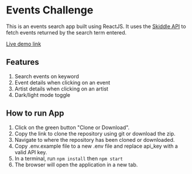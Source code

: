 # Events Challenge

This is an events search app built using ReactJS. It uses the [Skiddle API](https://github.com/Skiddle/web-api) to fetch events returned by the search term entered.

[Live demo link](https://events-challenge-153068.netlify.app/)

## Features

1.  Search events on keyword
2.  Event details when clicking on an event
3.  Artist details when clicking on an artist
4.  Dark/light mode toggle

## How to run App

1.  Click on the green button "Clone or Download".
2.  Copy the link to clone the repository using git or download the zip.
3.  Navigate to where the repository has been cloned or downloaded.
4.  Copy .env.example file to a new .env file and replace api_key with a valid API key.
5.  In a terminal, run `npm install` then `npm start`
6.  The browser will open the application in a new tab.
